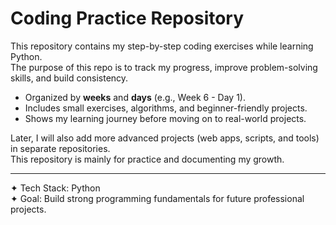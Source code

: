 # Coding Practice Repository

This repository contains my step-by-step coding exercises while learning Python.  
The purpose of this repo is to track my progress, improve problem-solving skills, and build consistency.  

- Organized by **weeks** and **days** (e.g., Week 6 - Day 1).  
- Includes small exercises, algorithms, and beginner-friendly projects.  
- Shows my learning journey before moving on to real-world projects.  

Later, I will also add more advanced projects (web apps, scripts, and tools) in separate repositories.  
This repository is mainly for practice and documenting my growth.  

---
✦ Tech Stack: Python  
✦ Goal: Build strong programming fundamentals for future professional projects.